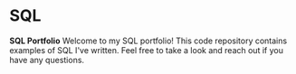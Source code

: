 # SQL
**SQL Portfolio**
Welcome to my SQL portfolio! This code repository contains examples of SQL I've written. Feel free to take a look and reach out if you have any questions.
